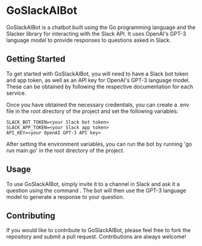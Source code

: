 GoSlackAIBot
============

GoSlackAIBot is a chatbot built using the Go programming language and the Slacker library for interacting with the Slack API. It uses OpenAI's GPT-3 language model to provide responses to questions asked in Slack.

Getting Started
---------------

To get started with GoSlackAIBot, you will need to have a Slack bot token and app token, as well as an API key for OpenAI's GPT-3 language model. These can be obtained by following the respective documentation for each service.

Once you have obtained the necessary credentials, you can create a .env file in the root directory of the project and set the following variables:

```.env
SLACK_BOT_TOKEN=<your Slack bot token>
SLACK_APP_TOKEN=<your Slack app token> 
API_KEY=<your OpenAI GPT-3 API key>
```


After setting the environment variables, you can run the bot by running 'go run main.go' in the root directory of the project.

Usage
-----

To use GoSlackAIBot, simply invite it to a channel in Slack and ask it a question using the command <bot-name> <query>. The bot will then use the GPT-3 language model to generate a response to your question.

Contributing
------------

If you would like to contribute to GoSlackAIBot, please feel free to fork the repository and submit a pull request. Contributions are always welcome!
